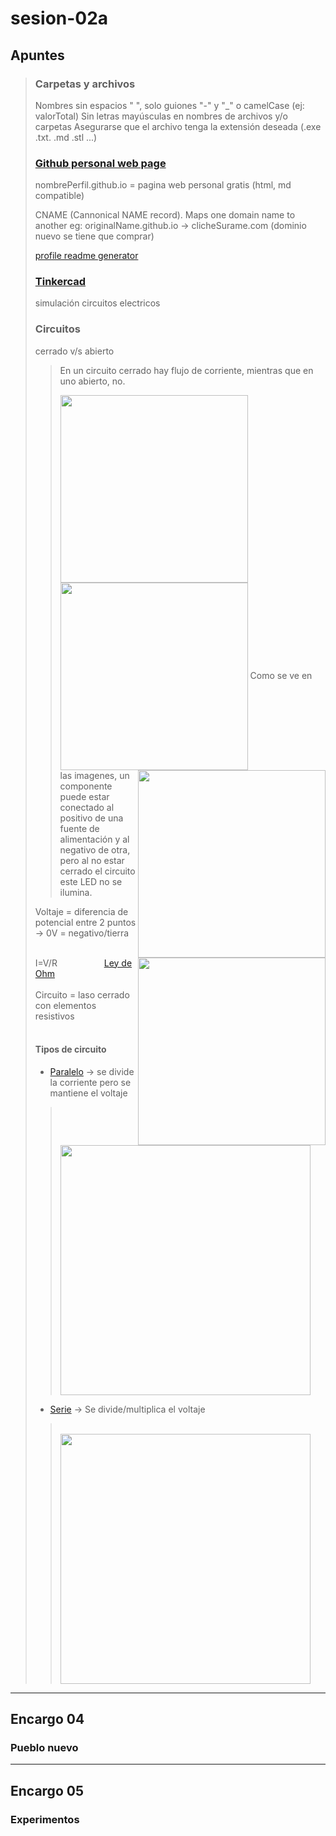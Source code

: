 # sesion-02a

## Apuntes
>
> ### Carpetas y archivos
> Nombres sin espacios " ", solo guiones "-" y "_" o camelCase (ej: valorTotal)
> Sin letras mayúsculas en nombres de archivos y/o carpetas
> Asegurarse que el archivo tenga la extensión deseada (.exe .txt. .md .stl ...)
>
> ### [Github personal web page](https://youtu.be/o5g-lUuFgpg?si=7qb0U5vslgImk-H2)
> nombrePerfil.github.io = pagina web personal gratis (html, md compatible)
>
> CNAME (Cannonical NAME record). Maps one domain name to another eg: originalName.github.io -> clicheSurame.com (dominio nuevo se tiene que comprar)
>
> [profile readme generator](https://youtu.be/onUx22pgiBM?si=5ASsmWzo5xztjWpg)
>
> ### [Tinkercad](https://www.tinkercad.com)
> simulación circuitos electricos
>
> ### Circuitos
> cerrado v/s abierto
>> En un circuito cerrado hay flujo de corriente, mientras que en uno abierto, no.
>> 
>><img align="left" src="https://github.com/FranUDP/dis8644-2025-1/blob/main/25-FranUDP/sesion-02a/closedCircuitArduino.jpg" width=300> <img align="center" src="https://github.com/FranUDP/dis8644-2025-1/blob/main/25-FranUDP/sesion-02a/openCircuitArduino_9V.jpg" width=300> <img align="right" src="https://github.com/FranUDP/dis8644-2025-1/blob/main/25-FranUDP/sesion-02a/ClosedCircuit9V.jpg" width=300>
>> Como se ve en las imagenes, un componente puede estar conectado al positivo de una fuente de alimentación y al negativo de otra, pero al no estar cerrado el circuito este LED no se ilumina.
><img align="right" src="https://i.pinimg.com/736x/ca/3c/b4/ca3cb49388066ce14e9acee02dcac84a.jpg" width=300>
> Voltaje = diferencia de potencial entre 2 puntos -> 0V = negativo/tierra
><br/>
><br/>
>
> I=V/R &nbsp;&nbsp;&nbsp;&nbsp;&nbsp;&nbsp;&nbsp;&nbsp;&nbsp;&nbsp;&nbsp;&nbsp;&nbsp;&nbsp;&nbsp;&nbsp;&nbsp; [Ley de Ohm](https://www.youtube.com/watch?v=HsLLq6Rm5tU)
><br/>
><br/>
>Circuito = laso cerrado con elementos resistivos
><br/>
><br/>
>
> #### Tipos de circuito
> * [Paralelo](https://youtu.be/5uyJezQNSHw?si=AVs_V-hrtPFCKdkU) -> se divide la corriente pero se mantiene el voltaje
>> &nbsp;&nbsp;&nbsp;&nbsp;&nbsp;&nbsp;&nbsp;&nbsp;&nbsp;&nbsp;&nbsp;&nbsp;&nbsp;&nbsp;&nbsp;&nbsp;&nbsp;&nbsp;&nbsp;&nbsp;&nbsp;&nbsp;&nbsp;&nbsp;&nbsp;&nbsp;&nbsp;&nbsp;&nbsp;&nbsp;&nbsp;&nbsp;&nbsp;&nbsp;&nbsp;&nbsp;&nbsp;&nbsp;&nbsp;&nbsp;&nbsp;&nbsp;&nbsp;&nbsp;&nbsp;&nbsp;&nbsp;&nbsp;&nbsp;&nbsp;&nbsp;&nbsp;&nbsp;&nbsp;&nbsp; <img align="middle" src="https://github.com/FranUDP/dis8644-2025-1/blob/main/25-FranUDP/sesion-02a/circuitoParaleloClass.jpg" width=400>
>><br/>
>
> * [Serie](https://youtu.be/VV6tZ3Aqfuc?si=LqOyVR3KekmErDvc) -> Se divide/multiplica el voltaje
>> &nbsp;&nbsp;&nbsp;&nbsp;&nbsp;&nbsp;&nbsp;&nbsp;&nbsp;&nbsp;&nbsp;&nbsp;&nbsp;&nbsp;&nbsp;&nbsp;&nbsp;&nbsp;&nbsp;&nbsp;&nbsp;&nbsp;&nbsp;&nbsp;&nbsp;&nbsp;&nbsp;&nbsp;&nbsp;&nbsp;&nbsp;&nbsp;&nbsp;&nbsp;&nbsp;&nbsp;&nbsp;&nbsp;&nbsp;&nbsp;&nbsp;&nbsp;&nbsp;&nbsp;&nbsp;&nbsp;&nbsp;&nbsp;&nbsp;&nbsp;&nbsp;&nbsp;&nbsp;&nbsp;&nbsp; <img align="middle" src="https://github.com/FranUDP/dis8644-2025-1/blob/main/25-FranUDP/sesion-02a/circuitoSerieClass.jpg" width=400>
>>
___
## Encargo 04
### Pueblo nuevo

___
## Encargo 05
### Experimentos
